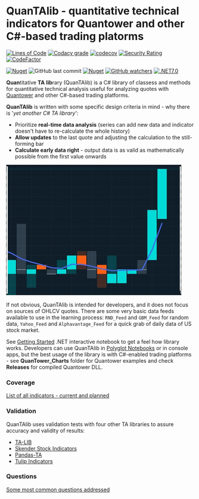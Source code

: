 # QuanTAlib - quantitative technical indicators for Quantower and other C#-based trading platorms

[![Lines of Code](https://sonarcloud.io/api/project_badges/measure?project=mihakralj_QuanTAlib&metric=ncloc)](https://sonarcloud.io/summary/overall?id=mihakralj_QuanTAlib)
[![Codacy grade](https://img.shields.io/codacy/grade/b1f9109222234c87bce45f1fd4c63aee?style=flat-square)](https://app.codacy.com/gh/mihakralj/QuanTAlib/dashboard)
[![codecov](https://codecov.io/gh/mihakralj/QuanTAlib/branch/main/graph/badge.svg?style=flat-square&token=YNMJRGKMTJ?style=flat-square)](https://codecov.io/gh/mihakralj/QuanTAlib)
[![Security Rating](https://sonarcloud.io/api/project_badges/measure?project=mihakralj_QuanTAlib&metric=security_rating)](https://sonarcloud.io/summary/new_code?id=mihakralj_QuanTAlib)
[![CodeFactor](https://www.codefactor.io/repository/github/mihakralj/quantalib/badge/main)](https://www.codefactor.io/repository/github/mihakralj/quantalib/overview/main)

[![Nuget](https://img.shields.io/nuget/v/QuanTAlib?style=flat-square)](https://www.nuget.org/packages/QuanTAlib/)
![GitHub last commit](https://img.shields.io/github/last-commit/mihakralj/QuanTAlib)
[![Nuget](https://img.shields.io/nuget/dt/QuanTAlib?style=flat-square)](https://www.nuget.org/packages/QuanTAlib/)
[![GitHub watchers](https://img.shields.io/github/watchers/mihakralj/QuanTAlib?style=flat-square)](https://github.com/mihakralj/QuanTAlib/watchers)
[![.NET7.0](https://img.shields.io/badge/.NET-7.0%20%7C%206.0%20%7C%204.8-blue?style=flat-square)](https://dotnet.microsoft.com/en-us/download/dotnet/7.0)

**Quan**titative **TA** **lib**rary (QuanTAlib) is a C# library of classess and methods for quantitative technical analysis useful for analyzing quotes with [Quantower](https://www.quantower.com/) and other C#-based trading platforms.

**QuanTAlib** is written with some specific design criteria in mind - why there is '_yet another C# TA library_':

- Prioritize **real-time data analysis** (series can add new data and indicator doesn't have to re-calculate the whole history)
- **Allow updates** to the last quote and adjusting the calculation to the still-forming bar
- **Calculate early data right** - output data is as valid as mathematically possible from the first value onwards

![Alt text](./img/quotes.gif)

If not obvious, QuanTAlib is intended for developers, and it does not focus on sources of OHLCV quotes. There are some very basic data feeds available to use in the learning process: `RND_Feed` and `GBM_Feed` for random data, `Yahoo_Feed` and `Alphavantage_Feed` for a quick grab of daily data of US stock market.

See [Getting Started](https://github.com/mihakralj/QuanTAlib/blob/main/Docs/getting_started.ipynb) .NET interactive notebook to get a feel how library works. Developers can use QuanTAlib in [Polyglot Notebooks](https://marketplace.visualstudio.com/items?itemName=ms-dotnettools.dotnet-interactive-vscode) or in console apps, but the best usage of the library is with C#-enabled trading platforms - see **QuanTower_Charts** folder for Quantower examples and check **Releases** for compiled Quantower DLL.

### Coverage

[List of all indicators - current and planned](indicators.md)

### Validation

QuanTAlib uses validation tests with four other TA libraries to assure accuracy and validity of results:

- [TA-LIB](https://www.ta-lib.org/function.html)
- [Skender Stock Indicators](https://dotnet.stockindicators.dev/)
- [Pandas-TA](https://twopirllc.github.io/pandas-ta/)
- [Tulip Indicators](https://tulipindicators.org/)

### Questions

[Some most common questions addressed](QA.md)